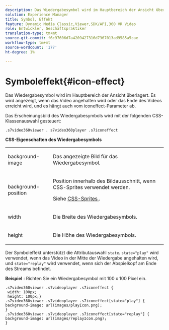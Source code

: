 ```yaml
---
description: Das Wiedergabesymbol wird im Hauptbereich der Ansicht überlagert. Es wird angezeigt, wenn das Video angehalten wird oder das Ende des Videos erreicht wird, und es hängt auch vom iconeffect-Parameter ab.
solution: Experience Manager
title: Symbol, Effekt
feature: Dynamic Media Classic,Viewer,SDK/API,360 VR Video
role: Entwickler, Geschäftspraktiker
translation-type: tm+mt
source-git-commit: f6c97606d7a4209427316d7367013ad9585a5cae
workflow-type: tm+mt
source-wordcount: '177'
ht-degree: 1%

---
```



# Symboleffekt{#icon-effect}

Das Wiedergabesymbol wird im Hauptbereich der Ansicht überlagert. Es wird angezeigt, wenn das Video angehalten wird oder das Ende des Videos erreicht wird, und es hängt auch vom iconeffect-Parameter ab.

<!--<a id="section_061E550C1C1D4DB2BD663A898895B38C"></a>-->

Das Erscheinungsbild des Wiedergabesymbols wird mit der folgenden CSS-Klassenauswahl gesteuert:

```
.s7video360viewer . s7video360player .s7iconeffect
```

**CSS-Eigenschaften des Wiedergabesymbols**

<table id="table_C48C56E696304C9BAFEE71BA9EA9A174"> 
 <tbody> 
  <tr> 
   <td colname="col1"> <p> <span class="codeph"> background-image  </span> </p> </td> 
   <td colname="col2"> <p> Das angezeigte Bild für das Wiedergabesymbol. </p> </td> 
  </tr> 
  <tr> 
   <td colname="col1"> <p> <span class="codeph"> background-position  </span> </p> </td> 
   <td colname="col2"> <p> Position innerhalb des Bildausschnitt, wenn CSS-Sprites verwendet werden. </p> <p>Siehe <a href="../../../c-html5-aem-asset-viewers/c-html5-aem-video360/c-html5-aem-video360-customizingviewer/c-html5-aem-video360-customizingviewer.md#section-9b6d8d601cb441d08214dada7bb4eddc" format="dita" scope="local"> CSS-Sprites </a>. </p> </td> 
  </tr> 
  <tr> 
   <td colname="col1"> <p> <span class="codeph"> width </span> </p> </td> 
   <td colname="col2"> <p> Die Breite des Wiedergabesymbols. </p> </td> 
  </tr> 
  <tr> 
   <td colname="col1"> <p> <span class="codeph"> height </span> </p> </td> 
   <td colname="col2"> <p>Die Höhe des Wiedergabesymbols. </p> </td> 
  </tr> 
 </tbody> 
</table>

Der Symboleffekt unterstützt die Attributauswahl `state`. `state="play"` wird verwendet, wenn das Video in der Mitte der Wiedergabe angehalten wird, und  `state="replay"` wird verwendet, wenn sich der Abspielkopf am Ende des Streams befindet.

**Beispiel** : Richten Sie ein Wiedergabesymbol mit 100 x 100 Pixel ein.

```
.s7video360viewer .s7videoplayer .s7iconeffect { 
 width: 100px; 
 height: 100px;} 
.s7video360viewer .s7videoplayer .s7iconeffect[state="play"] { 
background-image: url(images/playIcon.png); 
} 
.s7video360viewer .s7videoplayer .s7iconeffect[state="replay"] { 
background-image: url(images/replayIcon.png); 
}
```

